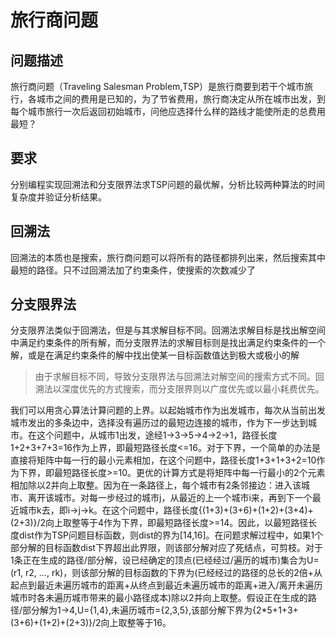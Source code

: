 # 旅行商问题

## 问题描述

旅行商问题（Traveling Salesman Problem,TSP）是旅行商要到若干个城市旅行，各城市之间的费用是已知的，为了节省费用，旅行商决定从所在城市出发，到每个城市旅行一次后返回初始城市，问他应选择什么样的路线才能使所走的总费用最短？

## 要求

分别编程实现回溯法和分支限界法求TSP问题的最优解，分析比较两种算法的时间复杂度并验证分析结果。

## 回溯法

回溯法的本质也是搜索，旅行商问题可以将所有的路径都排列出来，然后搜索其中最短的路径。只不过回溯法加了约束条件，使搜索的次数减少了

## 分支限界法

分支限界法类似于回溯法，但是与其求解目标不同。回溯法求解目标是找出解空间中满足约束条件的所有解，而分支限界法的求解目标则是找出满足约束条件的一个解，或是在满足约束条件的解中找出使某一目标函数值达到极大或极小的解

> 由于求解目标不同，导致分支限界法与回溯法对解空间的搜索方式不同。回溯法以深度优先的方式搜索，而分支限界则以广度优先或以最小耗费优先。

我们可以用贪心算法计算问题的上界。以起始城市作为出发城市，每次从当前出发城市发出的多条边中，选择没有遍历过的最短边连接的城市，作为下一步达到城市。在这个问题中，从城市1出发，途经1→3→5→4→2→1，路径长度1+2+3+7+3=16作为上界，即最短路径长度<=16。对于下界，一个简单的办法是直接将矩阵中每一行的最小元素相加，在这个问题中，路径长度1+3+1+3+2=10作为下界，即最短路径长度>=10。更优的计算方式是将矩阵中每一行最小的2个元素相加除以2并向上取整。因为在一条路径上，每个城市有2条邻接边：进入该城市、离开该城市。对每一步经过的城市j，从最近的上一个城市i来，再到下一个最近城市k去，即i→j→k。在这个问题中，路径长度{(1+3)+(3+6)+(1+2)+(3+4)+(2+3)}/2向上取整等于4作为下界，即最短路径长度>=14。因此，以最短路径长度dist作为TSP问题目标函数，则dist的界为[14,16]。在问题求解过程中，如果1个部分解的目标函数dist下界超出此界限，则该部分解对应了死结点，可剪枝。对于1条正在生成的路径/部分解，设已经确定的顶点(已经经过/遍历的城市)集合为U=(r1, r2, …, rk)，则该部分解的目标函数的下界为(已经经过的路径的总长的2倍+从起点到最近未遍历城市的距离+从终点到最近未遍历城市的距离+进入/离开未遍历城市时各未遍历城市带来的最小路径成本)除以2并向上取整。假设正在生成的路径/部分解为1→4,U={1,4},未遍历城市={2,3,5},该部分解下界为{2*5+1+3+(3+6)+(1+2)+(2+3)}/2向上取整等于16。